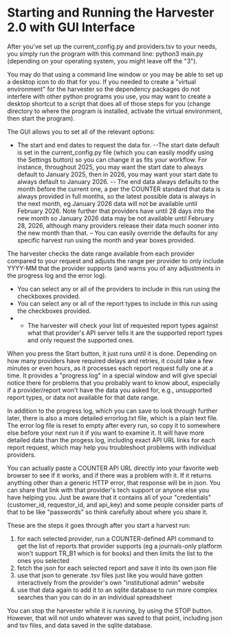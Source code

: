 # Starting and Running the Harvester 2.0 with GUI Interface

After you've set up the current_config.py and providers.tsv to your needs, you simply run the program with this command line:
python3 main.py     (depending on your operating system, you might leave off the "3").

You may do that using a command line window or you may be able to set up a desktop icon to do that for you.
If you needed to create a "virtual environment" for the harvester so the dependency packages do not interfere with other python programs you use, you may want to create a desktop shortcut to a script that does all of those steps for you (change directory to where the program is installed, activate the virtual environment, then start the program).

The GUI allows you to set all of the relevant options:
- The start and end dates to request the data for.
--The start date default is set in the current_config.py file (which you can easily modify using the Settings button) so you can change it as fits your workflow. For instance, throughout 2025, you may want the start date to always default to January 2025, then in 2026, you may want your start date to always default to January 2026.
-- The end data always defaults to the month before the current one, a per the COUNTER standard that data is always provided in full months, so the latest possible data is always in the next month, eg January 2026 data will not be available until February 2026. Note further that providers have until 28 days into the new month so January 2026 data may be not available until February 28, 2026, although many providers release their data much sooner into the new month than that.
– You can easily override the defaults for any specific harvest run using the month and year boxes provided.

The harvester checks the date range available from each provider compared to your request and adjusts the range per provider to only include YYYY-MM that the provider supports (and warns you of any adjustments in the progress log and the error log).

- You can select any or all of the providers to include in this run using the checkboxes provided.
- You can select any or all of the report types to include in this run using the checkboxes provided.
- - The harvester will check your list of requested report types against what that provider's API server tells it are the supported report types and only request the supported ones.

When you press the Start button, it just runs until it is done. Depending on how many providers have required delays and retries, it could take a few minutes or even hours, as it processes each report request fully one at a time. It provides a "progress log" in a special window and will give special notice there for problems that you probably want to know about, especially if a provider/report won't have the data you asked for, e.g., unsupported report types, or data not available for that date range.

In addition to the progress log, which you can save to look through further later, there is also a more detailed errorlog.txt file, which is a plain text file.
The error log file is reset to empty after every run, so copy it to somewhere else before your next run it if you want to examine it. It will have more detailed data than the progess log, including exact API URL links for each report request, which may help you troubleshoot problems with individual providers. 

You can actually paste a COUNTER API URL directly into your favorite web browser to see if it works, and if there was a problem with it. If it returns anything other than a generic HTTP error, that response will be in json.  You can share that link with that provider's tech support or anyone else you have helping you. Just be aware that it contains all of your "credentials" (customer_id, requestor_id, and api_key) and some people consider parts of that to be like "passwords" so think carefully about where you share it.

These are the steps it goes through after you start a harvest run:
1. for each selected provider, run a COUNTER-defined API command to get the list of reports that provider supports (eg a journals-only platform won't support TR_B1 which is for books) and then limits the list to the ones you selected
2. fetch the json for each selected report and save it into its own json file
3. use that json to generate .tsv files just like you would have gotten interactively from the provider's own "institutional admin" website
4. use that data again to add it to an sqlite database to run more complex searches than you can do in an individual spreadsheet

You can stop the harvester while it is running, by using the STOP button. However, that will not undo whatever was saved to that point, including json and tsv files, and data saved in the sqlite database.

